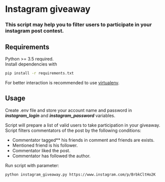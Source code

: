 # Instagram giveaway
### This script may help you to filter users to participate in your instagram post contest.

## Requirements
Python >= 3.5 required.  
Install dependencies with 
```bash
pip install -r requirements.txt
```
For better interaction is recommended to use [virtualenv](https://github.com/pypa/virtualenv).

## Usage

Create .env file and store your account name and password in ***instagram_login*** and 
***instagram_password*** variables. 

Script will prepare a list of valid users to take participation in your giveaway.
Script filters commentators of the post by the following conditions:
* Commentator tagged** his friends in comment and friends are exists.
* Mentioned friend is his follower.
* Commentator liked the post.
* Commentator has followed the author.

Run script with parameter:
```bash
python instagram_giveaway.py https://www.instagram.com/p/BrbkCltHo2K
```